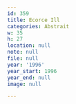 ```yaml
---
id: 359
title: Ecorce Ill
categories: Abstrait
w: 35
h: 27
location: null
note: null
file: null
year: '1996'
year_start: 1996
year_end: null
image: null

---
```

